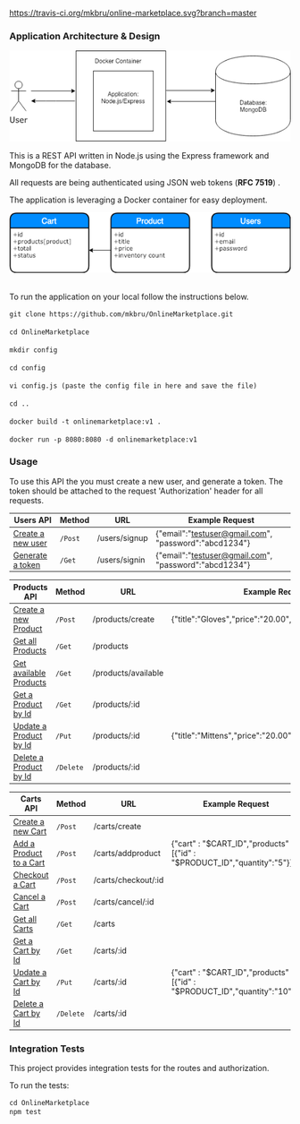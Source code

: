 https://travis-ci.org/mkbru/online-marketplace.svg?branch=master

### Application Architecture & Design

![alt text](https://github.com/mkbru/OnlineMarketplace/blob/master/images/apiDesign.png)


This is a REST API written in Node.js using the Express framework and MongoDB for the database. 

All requests are being authenticated using JSON web tokens (<b>RFC 7519</b>) .

The application is leveraging a Docker container for easy deployment.

![alt text](https://github.com/mkbru/OnlineMarketplace/blob/master/images/dbSchema.png)

<br/>
To run the application on your local follow the instructions below.

    git clone https://github.com/mkbru/OnlineMarketplace.git
    
    cd OnlineMarketplace
    
    mkdir config
    
    cd config
    
    vi config.js (paste the config file in here and save the file)
    
    cd ..

    docker build -t onlinemarketplace:v1 . 
    
    docker run -p 8080:8080 -d onlinemarketplace:v1
   


### Usage

To use this API the you must create a new user, and generate a token. The token should be attached to the request 'Authorization' header for all requests. 

| Users API |Method| URL | Example Request |
|------------- | -------------   | ---| ---|
|[Create a new user]()        |`/Post `    | /users/signup|{"email":"testuser@gmail.com", "password":"abcd1234"}|
|[Generate a token]()             |`/Get  `    |/users/signin |{"email":"testuser@gmail.com", "password":"abcd1234"}|



| Products API |Method| URL | Example Request |
|------------- | -------------   | ---| ----| 
|[Create a new Product]()        |`/Post `    | /products/create|{"title":"Gloves","price":"20.00","inventory_count":"75"}|
|[Get all Products]()             |`/Get  `    |/products ||
|[Get available Products]()             |`/Get  `    |/products/available | |
|[Get a Product by Id]()           |`/Get `     |/products/:id ||
|[Update a Product by Id]()         |`/Put `  |/products/:id |{"title":"Mittens","price":"20.00","inventory_count":"50"}|
|[Delete a Product by Id]()         |`/Delete`   |/products/:id ||


| Carts API |Method| URL | Example Request |
|------------- | -------------   | ---| ---|
|[Create a new Cart]()        |`/Post `    | /carts/create||
|[Add a Product to a Cart]()             |`/Post  `    |/carts/addproduct |{"cart" : "$CART_ID","products" : [{"id" : "$PRODUCT_ID","quantity":"5"}]}|
|[Checkout a Cart]()             |`/Post  `    |/carts/checkout/:id ||
|[Cancel a Cart]()             |`/Post  `    |/carts/cancel/:id ||
|[Get all Carts]()             |`/Get  `    |/carts ||
|[Get a Cart by Id]()           |`/Get `     |/carts/:id ||
|[Update a Cart by Id]()         |`/Put `  |/carts/:id |{"cart" : "$CART_ID","products" : [{"id" : "$PRODUCT_ID","quantity":"10"}]}|
|[Delete a Cart by Id]()         |`/Delete`   |/carts/:id ||

### Integration Tests

This project provides integration tests for the routes and authorization. 

To run the tests:

    cd OnlineMarketplace
    npm test

